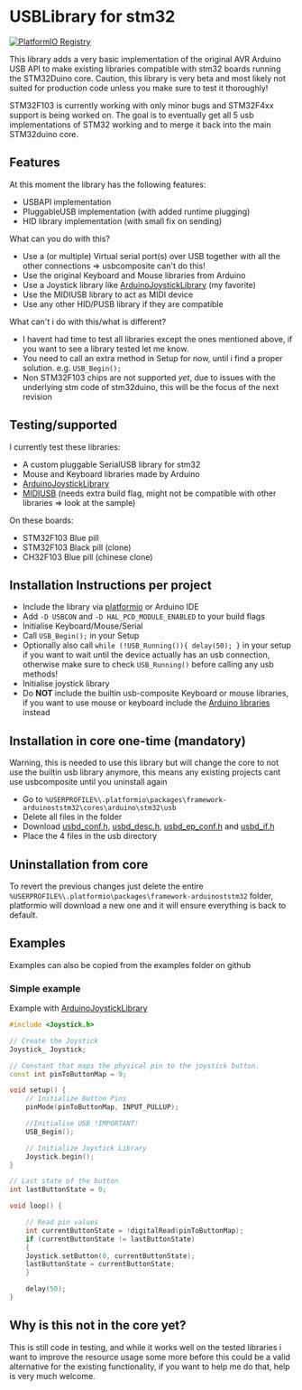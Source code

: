 # USBLibrary for stm32

[![PlatformIO Registry](https://badges.registry.platformio.org/packages/levi--g/library/USBLibrarySTM32.svg)](https://registry.platformio.org/libraries/levi--g/USBLibrarySTM32)

This library adds a very basic implementation of the original AVR Arduino USB API to make existing libraries compatible with stm32 boards running the STM32Duino core. Caution, this library is very beta and most likely not suited for production code unless you make sure to test it thoroughly!

STM32F103 is currently working with only minor bugs and STM32F4xx support is being worked on. The goal is to eventually get all 5 usb implementations of STM32 working and to merge it back into the main STM32duino core.

## Features

At this moment the library has the following features:
- USBAPI implementation
- PluggableUSB implementation (with added runtime plugging)
- HID library implementation (with small fix on sending)

What can you do with this?
- Use a (or multiple) Virtual serial port(s) over USB together with all the other connections => usbcomposite can't do this!
- Use the original Keyboard and Mouse libraries from Arduino
- Use a Joystick library like [ArduinoJoystickLibrary](https://github.com/MHeironimus/ArduinoJoystickLibrary) (my favorite)
- Use the MIDIUSB library to act as MIDI device
- Use any other HID/PUSB library if they are compatible

What can't i do with this/what is different?
- I havent had time to test all libraries except the ones mentioned above, if you want to see a library tested let me know.
- You need to call an extra method in Setup for now, until i find a proper solution. e.g. `USB_Begin();`
- Non STM32F103 chips are not supported *yet*, due to issues with the underlying stm code of stm32duino, this will be the focus of the next revision

## Testing/supported

I currently test these libraries:
- A custom pluggable SerialUSB library for stm32
- Mouse and Keyboard libraries made by Arduino
- [ArduinoJoystickLibrary](https://github.com/MHeironimus/ArduinoJoystickLibrary)
- [MIDIUSB](https://github.com/arduino-libraries/MIDIUSB) (needs extra build flag, might not be compatible with other libraries => look at the sample)

On these boards:
- STM32F103 Blue pill
- STM32F103 Black pill (clone)
- CH32F103 Blue pill (chinese clone)

## Installation Instructions per project

- Include the library via [platformio](https://registry.platformio.org/libraries/levi--g/USBLibrarySTM32) or Arduino IDE
- Add `-D USBCON` and `-D HAL_PCD_MODULE_ENABLED` to your build flags
- Initialise Keyboard/Mouse/Serial
- Call `USB_Begin();` in your Setup
- Optionally also call `while (!USB_Running()){ delay(50); }` in your setup if you want to wait until the device actually has an usb connection, otherwise make sure to check `USB_Running()` before calling any usb methods!
- Initialise joystick library
- Do **NOT** include the builtin usb-composite Keyboard or mouse libraries, if you want to use mouse or keyboard include the [Arduino libraries](https://registry.platformio.org/libraries/arduino-libraries/Mouse) instead

## Installation in core one-time (mandatory)

Warning, this is needed to use this library but will change the core to not use the builtin usb library anymore, this means any existing projects cant use usbcomposite until you uninstall again

- Go to `%USERPROFILE%\.platformio\packages\framework-arduinoststm32\cores\arduino\stm32\usb`
- Delete all files in the folder
- Download [usbd_conf.h](https://github.com/Levi--G/USBLibrarySTM32/raw/main/include/usbd_conf.h), [usbd_desc.h](https://github.com/Levi--G/USBLibrarySTM32/raw/main/include/usbd_desc.h), [usbd_ep_conf.h](https://github.com/Levi--G/USBLibrarySTM32/raw/main/include/usbd_ep_conf.h) and [usbd_if.h](https://github.com/Levi--G/USBLibrarySTM32/raw/main/include/usbd_if.h)
- Place the 4 files in the usb directory

## Uninstallation from core

To revert the previous changes just delete the entire `%USERPROFILE%\.platformio\packages\framework-arduinoststm32` folder, platformio will download a new one and it will ensure everything is back to default.

## Examples

Examples can also be copied from the examples folder on github

### Simple example

Example with [ArduinoJoystickLibrary](https://github.com/MHeironimus/ArduinoJoystickLibrary)

```C++
#include <Joystick.h>

// Create the Joystick
Joystick_ Joystick;

// Constant that maps the physical pin to the joystick button.
const int pinToButtonMap = 9;

void setup() {
	// Initialize Button Pins
	pinMode(pinToButtonMap, INPUT_PULLUP);

	//Initialise USB !IMPORTANT!
	USB_Begin();

	// Initialize Joystick Library
	Joystick.begin();
}

// Last state of the button
int lastButtonState = 0;

void loop() {

	// Read pin values
	int currentButtonState = !digitalRead(pinToButtonMap);
	if (currentButtonState != lastButtonState)
	{
	Joystick.setButton(0, currentButtonState);
	lastButtonState = currentButtonState;
	}

	delay(50);
}
```

## Why is this not in the core yet?

This is still code in testing, and while it works well on the tested libraries i want to improve the resource usage some more before this could be a valid alternative for the existing functionality, if you want to help me do that, help is very much welcome.

